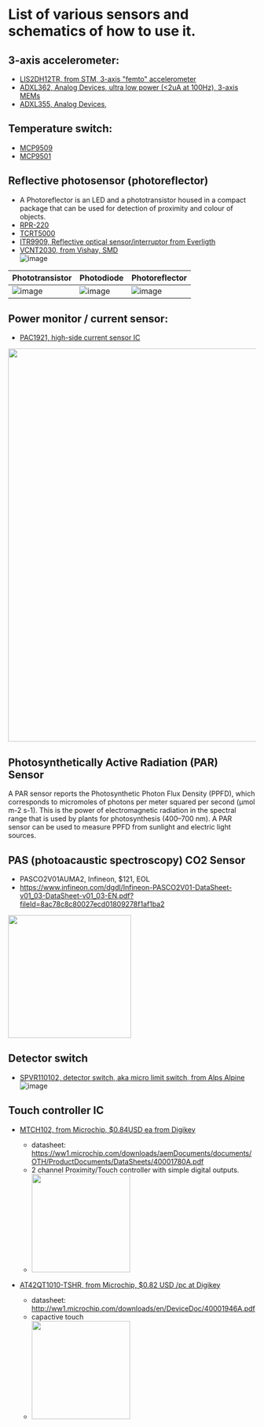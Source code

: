 # List of various sensors and schematics of how to use it. 

## 3-axis accelerometer:
- [LIS2DH12TR, from STM, 3-axis "femto" accelerometer](https://www.st.com/en/mems-and-sensors/lis2dh12.html)
- [ADXL362, Analog Devices, ultra low power (<2uA at 100Hz), 3-axis MEMs](https://www.analog.com/media/en/technical-documentation/data-sheets/adxl362.pdf)
- [ADXL355, Analog Devices, ]()

## Temperature switch:
- [MCP9509](https://ww1.microchip.com/downloads/aemDocuments/documents/OTH/ProductDocuments/DataSheets/22114a.pdf)
- [MCP9501](https://ww1.microchip.com/downloads/aemDocuments/documents/OTH/ProductDocuments/DataSheets/20002268B.pdf)


## Reflective photosensor (photoreflector)
- A Photoreflector is an LED and a phototransistor housed in a compact package that can be used for detection of proximity and colour of objects.
- [RPR-220](https://fscdn.rohm.com/en/products/databook/datasheet/opto/optical_sensor/photosensor/rpr-220.pdf)
- [TCRT5000](https://www.vishay.com/docs/83760/tcrt5000.pdf)
- [ITR9909, Reflective optical sensor/interruptor from Everligth](https://media.digikey.com/pdf/Data%20Sheets/Everlight%20PDFs/ITR9909.pdf)
- [VCNT2030, from Vishay, SMD](https://www.vishay.com/docs/80223/vcnt2030.pdf)  
![image](https://user-images.githubusercontent.com/42329930/218891663-054cb43f-8f4a-4874-90a2-ed0c38ac7b0d.png)


| Phototransistor | Photodiode | Photoreflector |
|--|--|--|
| ![image](https://user-images.githubusercontent.com/42329930/198909253-7a7b3b63-b12a-4d83-9d66-976a1db40803.png) | ![image](https://user-images.githubusercontent.com/42329930/198909280-3ed1de7b-338d-410b-8ad9-36d40d7cbebe.png) | ![image](https://user-images.githubusercontent.com/42329930/198909506-97f72c4b-4dd2-4917-8bda-4a8798c2462b.png) |



## Power monitor / current sensor:
- [PAC1921, high-side current sensor IC](https://www.microchip.com/en-us/product/PAC1921)

<img src="https://user-images.githubusercontent.com/42329930/199387585-21d1667e-8f5f-4464-821a-ca79686dfa5f.png" width="800">



## Photosynthetically Active Radiation (PAR) Sensor
A PAR sensor reports the Photosynthetic Photon Flux Density (PPFD), which corresponds to micromoles of photons per meter squared per second (μmol m-2 s-1). This is the power of electromagnetic radiation in the spectral range that is used by plants for photosynthesis (400–700 nm). A PAR sensor can be used to measure PPFD from sunlight and electric light sources.


## PAS (photoacaustic spectroscopy) CO2 Sensor
- PASCO2V01AUMA2, Infineon, $121, EOL
- https://www.infineon.com/dgdl/Infineon-PASCO2V01-DataSheet-v01_03-DataSheet-v01_03-EN.pdf?fileId=8ac78c8c80027ecd01809278f1af1ba2

<img src="https://user-images.githubusercontent.com/42329930/214156698-80c7b96c-df91-4168-90a4-4180e47ec9bb.png" width="250">


## Detector switch
- [SPVR110102, detector switch, aka micro limit switch, from Alps Alpine](https://www.mouser.com/datasheet/2/15/SPVR-1370981.pdf)  
![image](https://user-images.githubusercontent.com/42329930/218602124-b66b783b-364b-45e1-859c-ed4f0b91d967.png)

## Touch controller IC
- [MTCH102, from Microchip, $0.84USD ea from Digikey](https://www.digikey.com/en/products/detail/microchip-technology/mtch102-i-ms/5358221)
  - datasheet: https://ww1.microchip.com/downloads/aemDocuments/documents/OTH/ProductDocuments/DataSheets/40001780A.pdf
  - 2 channel Proximity/Touch controller with simple digital outputs.
  - <img src="https://user-images.githubusercontent.com/42329930/220481128-82fefdd9-4b44-45d0-b9c8-7bdf2002d6d9.png" width="200">

- [AT42QT1010-TSHR, from Microchip, $0.82 USD /pc at Digikey](https://www.digikey.com/en/products/detail/microchip-technology/AT42QT1010-TSHR/2268866)
  - datasheet: http://ww1.microchip.com/downloads/en/DeviceDoc/40001946A.pdf
  - capactive touch
  - <img src="https://user-images.githubusercontent.com/42329930/231324567-1092d55b-11f8-4442-9fff-9edacf4f5808.png" width="200">


## 







